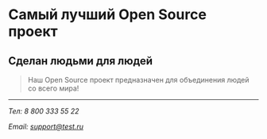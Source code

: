 # Самый лучший Open Source проект

## Сделан людьми для людей

> Наш Open Source проект предназначен для объединения людей со всего мира!
---
_Тел: 8 800 333 55 22_

_Email: <support@test.ru>_
